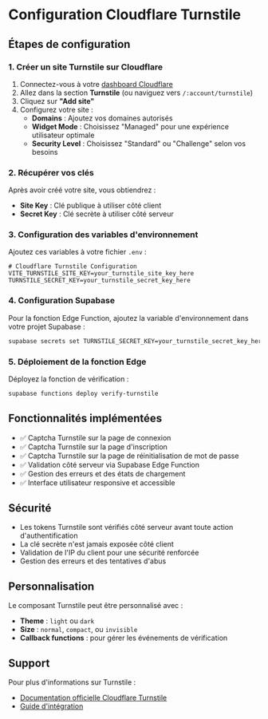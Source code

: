 # Configuration Cloudflare Turnstile

## Étapes de configuration

### 1. Créer un site Turnstile sur Cloudflare

1. Connectez-vous à votre [dashboard Cloudflare](https://dash.cloudflare.com)
2. Allez dans la section **Turnstile** (ou naviguez vers `/:account/turnstile`)
3. Cliquez sur **"Add site"**
4. Configurez votre site :
   - **Domains** : Ajoutez vos domaines autorisés
   - **Widget Mode** : Choisissez "Managed" pour une expérience utilisateur optimale
   - **Security Level** : Choisissez "Standard" ou "Challenge" selon vos besoins

### 2. Récupérer vos clés

Après avoir créé votre site, vous obtiendrez :
- **Site Key** : Clé publique à utiliser côté client
- **Secret Key** : Clé secrète à utiliser côté serveur

### 3. Configuration des variables d'environnement

Ajoutez ces variables à votre fichier `.env` :

```env
# Cloudflare Turnstile Configuration
VITE_TURNSTILE_SITE_KEY=your_turnstile_site_key_here
TURNSTILE_SECRET_KEY=your_turnstile_secret_key_here
```

### 4. Configuration Supabase

Pour la fonction Edge Function, ajoutez la variable d'environnement dans votre projet Supabase :

```bash
supabase secrets set TURNSTILE_SECRET_KEY=your_turnstile_secret_key_here
```

### 5. Déploiement de la fonction Edge

Déployez la fonction de vérification :

```bash
supabase functions deploy verify-turnstile
```

## Fonctionnalités implémentées

- ✅ Captcha Turnstile sur la page de connexion
- ✅ Captcha Turnstile sur la page d'inscription
- ✅ Captcha Turnstile sur la page de réinitialisation de mot de passe
- ✅ Validation côté serveur via Supabase Edge Function
- ✅ Gestion des erreurs et des états de chargement
- ✅ Interface utilisateur responsive et accessible

## Sécurité

- Les tokens Turnstile sont vérifiés côté serveur avant toute action d'authentification
- La clé secrète n'est jamais exposée côté client
- Validation de l'IP du client pour une sécurité renforcée
- Gestion des erreurs et des tentatives d'abus

## Personnalisation

Le composant Turnstile peut être personnalisé avec :
- **Theme** : `light` ou `dark`
- **Size** : `normal`, `compact`, ou `invisible`
- **Callback functions** : pour gérer les événements de vérification

## Support

Pour plus d'informations sur Turnstile :
- [Documentation officielle Cloudflare Turnstile](https://developers.cloudflare.com/turnstile/)
- [Guide d'intégration](https://developers.cloudflare.com/turnstile/get-started/)

